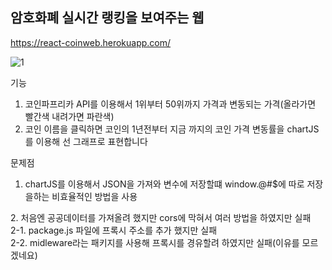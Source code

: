 <h2>암호화폐 실시간 랭킹을 보여주는 웹</h2>

 https://react-coinweb.herokuapp.com/
 
![1](https://user-images.githubusercontent.com/75124028/172612493-705f1173-7241-4e76-801d-ec87e27bc69e.gif)

기능

1. 코인파프리카 API를 이용해서 1위부터 50위까지 가격과 변동되는 가격(올라가면 빨간색 내려가면 파란색)
2. 코인 이름을 클릭하면 코인의 1년전부터 지금 까지의 코인 가격 변동률을 chartJS를 이용해 선 그래프로 표현합니다

문제점

1. chartJS를 이용해서 JSON을 가져와 변수에 저장할떄 window.@#$에 따로 저장을하는 비효율적인 방법을 사용
<div>
  <div>2. 처음엔 공공데이터를 가져올려 했지만 cors에 막혀서 여러 방법을 하였지만 실패</div>
    <div>2-1. package.js 파일에 프록시 주소를 추가 했지만 실패</div>
    <div>2-2. midleware라는 패키지를 사용해 프록시를 경유할려 하였지만 실패(이유를 모르겠네요)</div>
 </div>
